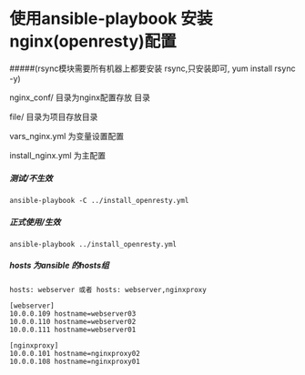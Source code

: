 # 使用ansible-playbook 安装nginx(openresty)配置 
#####(rsync模块需要所有机器上都要安装 rsync,只安装即可, yum install rsync -y)

nginx_conf/ 目录为nginx配置存放 目录

file/ 目录为项目存放目录

vars_nginx.yml 为变量设置配置

install_nginx.yml 为主配置



##### 测试/不生效
```
ansible-playbook -C ../install_openresty.yml
```


##### 正式使用/生效
```
ansible-playbook ../install_openresty.yml
```

##### hosts 为ansible 的hosts组
```
hosts: webserver 或者 hosts: webserver,nginxproxy

[webserver]
10.0.0.109 hostname=webserver03
10.0.0.110 hostname=webserver02
10.0.0.111 hostname=webserver01

[nginxproxy]
10.0.0.101 hostname=nginxproxy02
10.0.0.108 hostname=nginxproxy01

```
